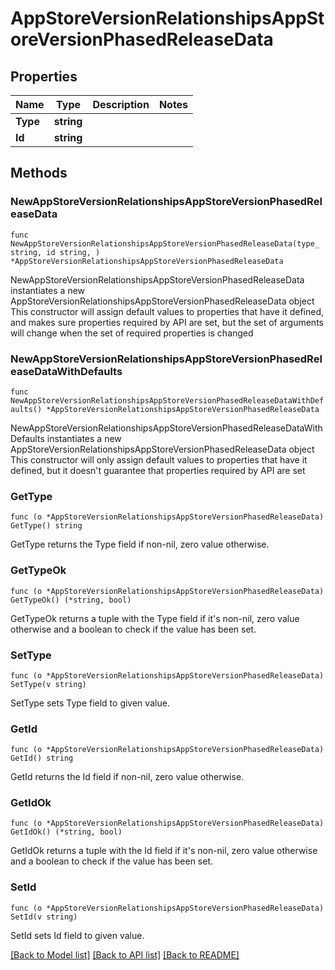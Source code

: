 # AppStoreVersionRelationshipsAppStoreVersionPhasedReleaseData

## Properties

Name | Type | Description | Notes
------------ | ------------- | ------------- | -------------
**Type** | **string** |  | 
**Id** | **string** |  | 

## Methods

### NewAppStoreVersionRelationshipsAppStoreVersionPhasedReleaseData

`func NewAppStoreVersionRelationshipsAppStoreVersionPhasedReleaseData(type_ string, id string, ) *AppStoreVersionRelationshipsAppStoreVersionPhasedReleaseData`

NewAppStoreVersionRelationshipsAppStoreVersionPhasedReleaseData instantiates a new AppStoreVersionRelationshipsAppStoreVersionPhasedReleaseData object
This constructor will assign default values to properties that have it defined,
and makes sure properties required by API are set, but the set of arguments
will change when the set of required properties is changed

### NewAppStoreVersionRelationshipsAppStoreVersionPhasedReleaseDataWithDefaults

`func NewAppStoreVersionRelationshipsAppStoreVersionPhasedReleaseDataWithDefaults() *AppStoreVersionRelationshipsAppStoreVersionPhasedReleaseData`

NewAppStoreVersionRelationshipsAppStoreVersionPhasedReleaseDataWithDefaults instantiates a new AppStoreVersionRelationshipsAppStoreVersionPhasedReleaseData object
This constructor will only assign default values to properties that have it defined,
but it doesn't guarantee that properties required by API are set

### GetType

`func (o *AppStoreVersionRelationshipsAppStoreVersionPhasedReleaseData) GetType() string`

GetType returns the Type field if non-nil, zero value otherwise.

### GetTypeOk

`func (o *AppStoreVersionRelationshipsAppStoreVersionPhasedReleaseData) GetTypeOk() (*string, bool)`

GetTypeOk returns a tuple with the Type field if it's non-nil, zero value otherwise
and a boolean to check if the value has been set.

### SetType

`func (o *AppStoreVersionRelationshipsAppStoreVersionPhasedReleaseData) SetType(v string)`

SetType sets Type field to given value.


### GetId

`func (o *AppStoreVersionRelationshipsAppStoreVersionPhasedReleaseData) GetId() string`

GetId returns the Id field if non-nil, zero value otherwise.

### GetIdOk

`func (o *AppStoreVersionRelationshipsAppStoreVersionPhasedReleaseData) GetIdOk() (*string, bool)`

GetIdOk returns a tuple with the Id field if it's non-nil, zero value otherwise
and a boolean to check if the value has been set.

### SetId

`func (o *AppStoreVersionRelationshipsAppStoreVersionPhasedReleaseData) SetId(v string)`

SetId sets Id field to given value.



[[Back to Model list]](../README.md#documentation-for-models) [[Back to API list]](../README.md#documentation-for-api-endpoints) [[Back to README]](../README.md)


